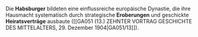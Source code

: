 
Die **Habsburger** bildeten eine einflussreiche europäische Dynastie, die ihre Hausmacht systematisch durch strategische **Eroberungen** und geschickte **Heiratsverträge** ausbaute ([[GA051 (13.) ZEHNTER VORTRAG GESCHICHTE DES MITTELALTERS, 29. Dezember 1904|GA051/13]]).
